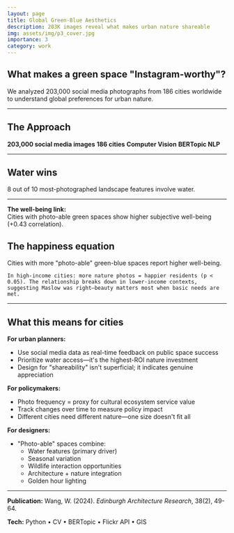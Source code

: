 ```yaml
---
layout: page
title: Global Green-Blue Aesthetics
description: 203K images reveal what makes urban nature shareable
img: assets/img/p3_cover.jpg
importance: 3
category: work
---
```


## What makes a green space "Instagram-worthy"?

We analyzed 203,000 social media photographs from 186 cities worldwide to understand global preferences for urban nature.

---

## The Approach

**203,000 social media images** 
**186 cities** 
**Computer Vision** 
**BERTopic NLP** 

---

## Water wins

8 out of 10 most-photographed landscape features involve water.

---

**The well-being link:**  
Cities with photo-able green spaces show higher subjective well-being (+0.43 correlation). 

## The happiness equation

Cities with more "photo-able" green-blue spaces report higher well-being.

    In high-income cities: more nature photos = happier residents (p < 0.05). The relationship breaks down in lower-income contexts, suggesting Maslow was right—beauty matters most when basic needs are met.
</div>

---

## What this means for cities

**For urban planners:**
- Use social media data as real-time feedback on public space success
- Prioritize water access—it's the highest-ROI nature investment
- Design for "shareability" isn't superficial; it indicates genuine appreciation

**For policymakers:**
- Photo frequency = proxy for cultural ecosystem service value
- Track changes over time to measure policy impact
- Different cities need different nature—one size doesn't fit all

**For designers:**
- "Photo-able" spaces combine:
  - Water features (primary driver)
  - Seasonal variation 
  - Wildlife interaction opportunities 
  - Architecture + nature integration
  - Golden hour lighting

---

**Publication:** Wang, W. (2024). *Edinburgh Architecture Research*, 38(2), 49-64.

**Tech:** Python • CV • BERTopic • Flickr API • GIS

